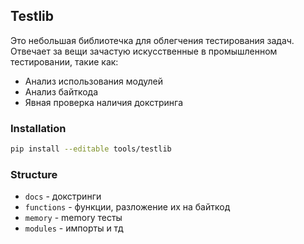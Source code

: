 ## Testlib 

Это небольшая библиотечка для облегчения тестирования задач.  
Отвечает за вещи зачастую искусственные в промышленном тестировании, такие как:  
  * Анализ использования модулей 
  * Анализ байткода 
  * Явная проверка наличия докстринга 


### Installation

```bash
pip install --editable tools/testlib
```


### Structure 

* `docs` - докстринги 
* `functions` - функции, разложение их на байткод  
* `memory` - memory тесты 
* `modules` - импорты и тд


[comment]: <> (### Migration )

[comment]: <> (Посколько миграция происходит посреди курса, то не у всех студентов может быть установлена библиотечка. )

[comment]: <> (Проверяем в тестах есть ли библа и скипаем все тесты с ней если нет. )

[comment]: <> (```python)

[comment]: <> (import pytest)

[comment]: <> (try:)

[comment]: <> (    import testlib)

[comment]: <> (except ImportError:)

[comment]: <> (    testlib = None  # type: ignore)

    
[comment]: <> (testlib_installed = pytest.mark.skipif&#40;testlib is None, reason='`testlib` is not installed'&#41;)


[comment]: <> (@testlib_installed)

[comment]: <> (def test_smth&#40;&#41;:)

[comment]: <> (    pass)

[comment]: <> (```)